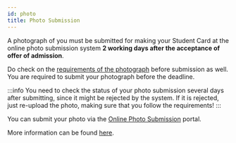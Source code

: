 ```yaml
---
id: photo
title: Photo Submission
---
```



A photograph of you must be submitted for making your Student Card at the online photo submission system **2 working days after the acceptance of offer of admission**.


Do check on the [requirements of the photograph](http://nus.edu.sg/registrar/info/info/Requirements-of-Photograph-for-Online-Submission.pdf) before submission as well. You are required to submit your photograph before the deadline.


:::info
You need to check the status of your photo submission several days after submitting, since it might be rejected by the system. If it is rejected, just re-upload the photo, making sure that you follow the requirements!
:::


You can submit your photo via the [Online Photo Submission](https://myaces.nus.edu.sg/photoVerification/PhotoVerificationNewLoginServlet?hAction=newStudent) portal.


More information can be found [here](http://www.nus.edu.sg/registrar/info/info/FAQs-Registration-of-New-Undergraduate-Students.pdf).




<!--stackedit_data:
eyJoaXN0b3J5IjpbLTE0NTA0Mjg0NTgsMTI1NDEzMDM4NF19
-->